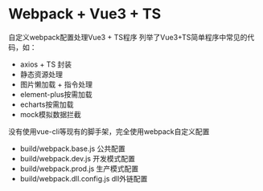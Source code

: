 # Webpack + Vue3 + TS

自定义webpack配置处理Vue3 + TS程序
列举了Vue3+TS简单程序中常见的代码，如：
- axios + TS 封装
- 静态资源处理
- 图片懒加载 + 指令处理
- element-plus按需加载
- echarts按需加载
- mock模拟数据拦截

没有使用vue-cli等现有的脚手架，完全使用webpack自定义配置
- build/webpack.base.js 公共配置
- build/webpack.dev.js 开发模式配置
- build/webpack.prod.js 生产模式配置
- build/webpack.dll.config.js dll外链配置
